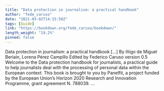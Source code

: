 ```yaml
---
title: "Data protection in journalism: a practical handbook"
author: "fede_caruso"
date: "2021-03-02T14:15:50Z"
tags: [Guide]
link: "https://bookdown.org/fede_caruso/bookdown/"
length_weight: "19.2%"
pinned: false
---
```


Data protection in journalism: a practical handbook [...] By Iñigo de Miguel Beriain, Lorena Pérez Campillo
Edited by Federico Caruso version 0.5 Welcome to the Data protection handbook for journalists, a practical guide to help journalists deal with the processing of personal data within the European context. This book is brought to you by Panelfit, a project funded by the European Union’s Horizon 2020 Research and Innovation Programme, grant agreement N. 788039. ...

